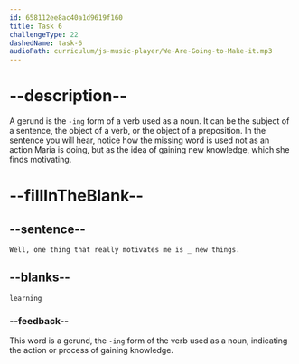 ```yaml
---
id: 658112ee8ac40a1d9619f160
title: Task 6
challengeType: 22
dashedName: task-6
audioPath: curriculum/js-music-player/We-Are-Going-to-Make-it.mp3
---
```


<!--
AUDIO REFERENCE: 
Maria: Hi Brian! Well, one thing that really motivates me is learning new things.
-->

# --description--

A gerund is the `-ing` form of a verb used as a noun. It can be the subject of a sentence, the object of a verb, or the object of a preposition. In the sentence you will hear, notice how the missing word is used not as an action Maria is doing, but as the idea of gaining new knowledge, which she finds motivating.

# --fillInTheBlank--

## --sentence--

`Well, one thing that really motivates me is _ new things.`

## --blanks--

`learning`

### --feedback--

This word is a gerund, the `-ing` form of the verb used as a noun, indicating the action or process of gaining knowledge.

